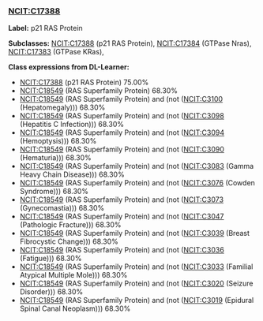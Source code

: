 
### [NCIT:C17388](http://purl.obolibrary.org/obo/NCIT_C17388)
**Label:** p21 RAS Protein

**Subclasses:** [NCIT:C17388](http://purl.obolibrary.org/obo/NCIT_C17388) (p21 RAS Protein), [NCIT:C17384](http://purl.obolibrary.org/obo/NCIT_C17384) (GTPase Nras), [NCIT:C17383](http://purl.obolibrary.org/obo/NCIT_C17383) (GTPase KRas), 

**Class expressions from DL-Learner:**

- [NCIT:C17388](http://purl.obolibrary.org/obo/NCIT_C17388) (p21 RAS Protein) 75.00%
- [NCIT:C18549](http://purl.obolibrary.org/obo/NCIT_C18549) (RAS Superfamily Protein) 68.30%
- [NCIT:C18549](http://purl.obolibrary.org/obo/NCIT_C18549) (RAS Superfamily Protein) and (not ([NCIT:C3100](http://purl.obolibrary.org/obo/NCIT_C3100) (Hepatomegaly))) 68.30%
- [NCIT:C18549](http://purl.obolibrary.org/obo/NCIT_C18549) (RAS Superfamily Protein) and (not ([NCIT:C3098](http://purl.obolibrary.org/obo/NCIT_C3098) (Hepatitis C Infection))) 68.30%
- [NCIT:C18549](http://purl.obolibrary.org/obo/NCIT_C18549) (RAS Superfamily Protein) and (not ([NCIT:C3094](http://purl.obolibrary.org/obo/NCIT_C3094) (Hemoptysis))) 68.30%
- [NCIT:C18549](http://purl.obolibrary.org/obo/NCIT_C18549) (RAS Superfamily Protein) and (not ([NCIT:C3090](http://purl.obolibrary.org/obo/NCIT_C3090) (Hematuria))) 68.30%
- [NCIT:C18549](http://purl.obolibrary.org/obo/NCIT_C18549) (RAS Superfamily Protein) and (not ([NCIT:C3083](http://purl.obolibrary.org/obo/NCIT_C3083) (Gamma Heavy Chain Disease))) 68.30%
- [NCIT:C18549](http://purl.obolibrary.org/obo/NCIT_C18549) (RAS Superfamily Protein) and (not ([NCIT:C3076](http://purl.obolibrary.org/obo/NCIT_C3076) (Cowden Syndrome))) 68.30%
- [NCIT:C18549](http://purl.obolibrary.org/obo/NCIT_C18549) (RAS Superfamily Protein) and (not ([NCIT:C3073](http://purl.obolibrary.org/obo/NCIT_C3073) (Gynecomastia))) 68.30%
- [NCIT:C18549](http://purl.obolibrary.org/obo/NCIT_C18549) (RAS Superfamily Protein) and (not ([NCIT:C3047](http://purl.obolibrary.org/obo/NCIT_C3047) (Pathologic Fracture))) 68.30%
- [NCIT:C18549](http://purl.obolibrary.org/obo/NCIT_C18549) (RAS Superfamily Protein) and (not ([NCIT:C3039](http://purl.obolibrary.org/obo/NCIT_C3039) (Breast Fibrocystic Change))) 68.30%
- [NCIT:C18549](http://purl.obolibrary.org/obo/NCIT_C18549) (RAS Superfamily Protein) and (not ([NCIT:C3036](http://purl.obolibrary.org/obo/NCIT_C3036) (Fatigue))) 68.30%
- [NCIT:C18549](http://purl.obolibrary.org/obo/NCIT_C18549) (RAS Superfamily Protein) and (not ([NCIT:C3033](http://purl.obolibrary.org/obo/NCIT_C3033) (Familial Atypical Multiple Mole))) 68.30%
- [NCIT:C18549](http://purl.obolibrary.org/obo/NCIT_C18549) (RAS Superfamily Protein) and (not ([NCIT:C3020](http://purl.obolibrary.org/obo/NCIT_C3020) (Seizure Disorder))) 68.30%
- [NCIT:C18549](http://purl.obolibrary.org/obo/NCIT_C18549) (RAS Superfamily Protein) and (not ([NCIT:C3019](http://purl.obolibrary.org/obo/NCIT_C3019) (Epidural Spinal Canal Neoplasm))) 68.30%


